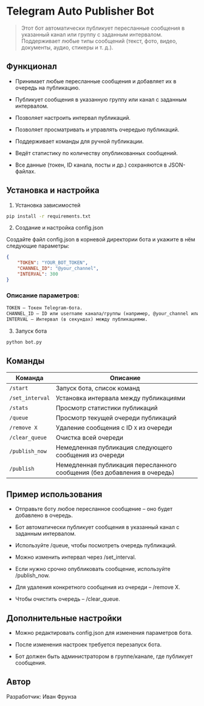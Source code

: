 # Telegram Auto Publisher Bot
> Этот бот автоматически публикует пересланные сообщения в указанный канал или группу с заданным интервалом. Поддерживает любые типы сообщений (текст, фото, видео, документы, аудио, стикеры и т. д.).

## Функционал

- Принимает любые пересланные сообщения и добавляет их в очередь на публикацию.

- Публикует сообщения в указанную группу или канал с заданным интервалом.

- Позволяет настроить интервал публикаций.

- Позволяет просматривать и управлять очередью публикаций.

- Поддерживает команды для ручной публикации.

- Ведёт статистику по количеству опубликованных сообщений.

- Все данные (токен, ID канала, посты и др.) сохраняются в JSON-файлах.

## Установка и настройка

1. Установка зависимостей
```bash
pip install -r requirements.txt
```
2. Создание и настройка config.json

Создайте файл config.json в корневой директории бота и укажите в нём следующие параметры:
```json
{
    "TOKEN": "YOUR_BOT_TOKEN",
    "CHANNEL_ID": "@your_channel",  
    "INTERVAL": 300
}
```
### Описание параметров:
```txt
TOKEN – Токен Telegram-бота.
CHANNEL_ID – ID или username канала/группы (например, @your_channel или -1001234567890).
INTERVAL – Интервал (в секундах) между публикациями.
```
3. Запуск бота
```bash
python bot.py
```

## Команды

| Команда         | Описание |
|----------------|------------|
| `/start`       | Запуск бота, список команд |
| `/set_interval` | Установка интервала между публикациями |
| `/stats`       | Просмотр статистики публикаций |
| `/queue`       | Просмотр текущей очереди публикаций |
| `/remove X`    | Удаление сообщения с ID `X` из очереди |
| `/clear_queue` | Очистка всей очереди |
| `/publish_now` | Немедленная публикация следующего сообщения из очереди |
| `/publish`     | Немедленная публикация пересланного сообщения (без добавления в очередь) |


## Пример использования

- Отправьте боту любое пересланное сообщение – оно будет добавлено в очередь.

- Бот автоматически публикует сообщения в указанный канал с заданным интервалом.

- Используйте /queue, чтобы посмотреть очередь публикаций.

- Можно изменить интервал через /set_interval.

- Если нужно срочно опубликовать сообщение, используйте /publish_now.

- Для удаления конкретного сообщения из очереди – /remove X.

- Чтобы очистить очередь – /clear_queue.

## Дополнительные настройки

- Можно редактировать config.json для изменения параметров бота.

- После изменения настроек требуется перезапуск бота.

- Бот должен быть администратором в группе/канале, где публикует сообщения.


## Автор
Разработчик: Иван Фрунза

 
